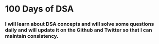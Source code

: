 # 100 Days of DSA

### I will learn about DSA concepts and will solve some questions daily and will update it on the Github and Twitter so that I can maintain consistency.


<!-- Editing from github.dev -->